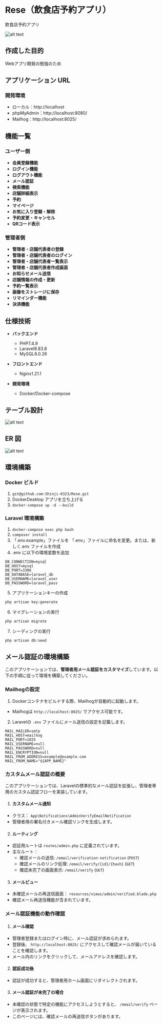 # Rese（飲食店予約アプリ）

飲食店予約アプリ  

![alt text](<スクリーンショット 2024-11-18 17.13.45.png>)

## 作成した目的

Webアプリ開発の勉強のため

## アプリケーション URL

### 開発環境
- ローカル：http://localhost
- phpMyAdmin：http://localhost:8080/
- Mailhog：http://localhost:8025/

## 機能一覧

### ユーザー側
  - **会員登録機能**
  - **ログイン機能**
  - **ログアウト機能**
  - **メール認証**
  - **検索機能**
  - **店舗詳細表示**
  - **予約**
  - **マイページ**
  - **お気に入り登録・解除**
  - **予約変更・キャンセル**
  - **QRコード表示**

### 管理者側
  - **管理者・店舗代表者の登録**
  - **管理者・店舗代表者のログイン**
  - **管理者・店舗代表者一覧表示**
  - **管理者・店舗代表者作成画面**
  - **お知らせメール送信**
  - **店舗情報の作成・更新**
  - **予約一覧表示**
  - **画像をストレージに保存**
  - **リマインダー機能**
  - **決済機能**

## 仕様技術

- **バックエンド**
  - PHP7.4.9
  - Laravel8.83.8
  - MySQL8.0.26

- **フロントエンド**
  - Nginx1.21.1

- **開発環境**
  - Docker/Docker-compose

## テーブル設計

![alt text](<スクリーンショット 2024-11-19 8.28.21.png>)

## ER 図

![alt text](Rese.png)

## 環境構築

###  **Docker ビルド**

1. `git@github.com:Shinji-0323/Rese.git`
2. DockerDesktop アプリを立ち上げる
3. `docker-compose up -d --build`

###  **Laravel 環境構築**

1. `docker-compose exec php bash`
2. `composer install`
3. 「.env.example」ファイルを 「.env」ファイルに命名を変更。または、新しく.env ファイルを作成
4. .env に以下の環境変数を追加

```text
DB_CONNECTION=mysql
DB_HOST=mysql
DB_PORT=3306
DB_DATABASE=laravel_db
DB_USERNAME=laravel_user
DB_PASSWORD=laravel_pass
```

5. アプリケーションキーの作成

```bash
php artisan key:generate
```

6. マイグレーションの実行

```bash
php artisan migrate
```

7. シーディングの実行

```bash
php artisan db:seed
```

## メール認証の環境構築

このアプリケーションでは、**管理者用メール認証をカスタマイズ**しています。以下の手順に従って環境を構築してください。

### **Mailhogの設定**

1. Dockerコンテナをビルドする際、Mailhogが自動的に起動します。
- Mailhogは `http://localhost:8025/` でアクセス可能です。

2. Laravelの `.env` ファイルにメール送信の設定を記載します。

```text
MAIL_MAILER=smtp
MAIL_HOST=mailhog
MAIL_PORT=1025
MAIL_USERNAME=null
MAIL_PASSWORD=null
MAIL_ENCRYPTION=null
MAIL_FROM_ADDRESS=example@example.com
MAIL_FROM_NAME="${APP_NAME}"
```
### **カスタムメール認証の概要**
このアプリケーションでは、Laravelの標準的なメール認証を拡張し、管理者専用のカスタム認証フローを実装しています。

1. #### カスタムメール通知
- クラス： `App\Notifications\AdminVerifyEmailNotification`
- 管理者用の署名付きメール確認リンクを生成します。

2. #### ルーティング
- 認証用ルートは `routes/admin.php` に定義されています。
- 主なルート：
  - 確認メールの送信: `/email/verification-notification` (`POST`)
  - 確認メールのリンク処理: `/email/verify/{id}/{hash}` (`GET`)
  - 確認未完了の画面表示: `/email/verify` (`GET`)

3. #### メールビュー
- 未確認メールの再送信画面： `resources/views/admin/verified.blade.php`
- 確認メール再送信機能が含まれています。

### **メール認証機能の動作確認**

1. #### メール確認
- 管理者登録またはログイン時に、メール認証が求められます。
-  登録後、 `http://localhost:8025/` にアクセスして確認メールが届いていることを確認します。
-  メール内のリンクをクリックして、メールアドレスを確認します。
2. #### 認証成功後
-  認証が成功すると、管理者用ホーム画面にリダイレクトされます。
3. #### メール認証が未完了の場合
- 未確認の状態で特定の機能にアクセスしようとすると、 `/email/verify` ページが表示されます。
- このページには、確認メールの再送信ボタンがあります。